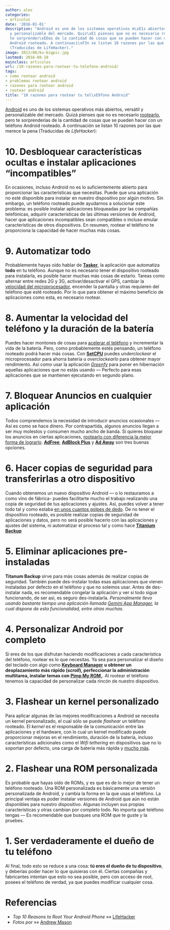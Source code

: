 ```yaml
---
author: alex
categories:
- articulos
date: '2016-01-01'
description: "Android es uno de los sistemas operativos m\xE1s abiertos, vers\xE1til
  y personalizable del mercado. Quiz\xE1 pienses que no es necesario rootearlo, pero
  te sorprender\xEDas de la cantidad de cosas que se pueden hacer con un tel\xE9fono
  Android rooteado. A continuaci\xF3n se listan 10 razones por las que merece la pena
  (Traducidas de LifeHacker)."
image: 2013/08/ku-bigpic.jpg
lastmod: 2016-08-10
mainclass: articulos
url: /10-razones-para-rootear-tu-telefono-android/
tags:
- como rootear android
- problemas rootear android
- razones para rootear android
- rootear android
title: "10 razones para rootear tu tel\xE9fono Android"
---
```


<figure>
   <amp-img on="tap:lightbox1" role="button" tabindex="0" layout="responsive" alt="10 razones para rootear tu teléfono Android" src="/img/2013/08/ku-bigpic.jpg" width="970px" height="546px"></amp-img>
</figure>

[Android][1] es uno de los sistemas operativos más abiertos, versátil y personalizable del mercado. Quizá pienses que no es necesario [rootearlo][2], pero te sorprenderías de la cantidad de cosas que se pueden hacer con un teléfono Android rooteado. A continuación se listan 10 razones por las que merece la pena (Traducidas de *LifeHacker*):

# 10. Desbloquear características ocultas e instalar aplicaciones “incompatibles”

<!--more--><!--ad-->

<figure>
   <amp-img on="tap:lightbox1" role="button" tabindex="0" layout="responsive" alt="10 razones para rootear tu teléfono Android" src="/img/2013/08/ku-xlarge.jpg" width="640px" height="360px"></amp-img>
</figure>

En ocasiones, incluso Android no es lo suficientemente abierto para proporcionar las características que necesitas. Puede que una aplicación no esté disponible para instalar en nuestro dispositivo por algún motivo. Sin embargo, un teléfono rooteado puede ayudarnos a solucionar este problema: es posible instalar aplicaciones bloqueadas por las compañías telefónicas, adquirir características de las últimas versiones de Android, hacer que aplicaciones incompatibles sean compatibles o incluso emular características de otros dispositivos. En resumen, rootear el teléfono te proporciona la capacidad de hacer muchas más cosas.

# 9. Automatizar todo

<figure>
   <amp-img on="tap:lightbox1" role="button" tabindex="0" layout="responsive" alt="10 razones para rootear tu teléfono Android" src="/img/2013/08/ku-xlarge1.jpg" width="640px" height="360px"></amp-img>
</figure>

Probablemente hayas oído hablar de **<a title="Unleash the Power of Android with These Automated Apps" href="http://lifehacker.com/5930652/unleash-the-power-of-android-with-these-automated-apps" target="_blank">Tasker</a>**, la aplicación que automatiza **todo** en tu teléfono. Aunque no es necesario tener el dispositivo rooteado para instalarla, es posible hacer muchas más cosas de estarlo. Tareas como alternar entre redes 2G y 3G, activar/desactivar el GPS, cambiar la [velocidad del microprocesador][3], encender la pantalla y otras requieren del teléfono que esté rooteado. Por lo que para obtener el máximo beneficio de aplicaciones como esta, es necesario rootear.

# 8. Aumentar la velocidad del teléfono y la duración de la batería

<figure>
   <amp-img on="tap:lightbox1" role="button" tabindex="0" layout="responsive" alt="Aumentar la velocidad del teléfono y de la batería" src="/img/2013/08/ku-xlarge.png" width="640px" height="384px"></amp-img>
</figure>

Puedes hacer montones de cosas para <a title=" speed up your phone" href="http://lifehacker.com/5897770/how-to-speed-up-clean-up-and-revive-your-android-phone" target="_blank">acelerar el teléfono</a> y incrementar la vida de la batería. Pero, como probablemente estés pensando, un teléfono rooteado podrá hacer más cosas. Con **<a href="https://play.google.com/store/apps/details?id=com.mhuang.overclocking&hl=es" target="_blank">SetCPU</a>** puedes *underclockear* el microprocesador para ahorra batería u *overclockearlo* para obtener mayor rendimiento. Así como usar la aplicación *<a href="https://play.google.com/store/apps/details?id=com.oasisfeng.greenify&hl=es" target="_blank">Greenfy</a>* para poner en hibernación aquellas aplicaciones que no estás usando &#8212; Perfecto para esas aplicaciones que se mantienen ejecutando en segundo plano.

# 7. Bloquear Anuncios en cualquier aplicación

<figure>
   <amp-img on="tap:lightbox1" role="button" tabindex="0" layout="responsive" alt="Bloquear Anuncios en cualquier aplicación" src="/img/2013/08/ku-xlarge2.jpg" width="640px" height="360px"></amp-img>
</figure>

Todos comprendemos la necesidad de introducir anuncios ocasionales &#8212; Así es como se hace dinero. Por contrapartida, algunos anuncios llegan a ser muy molestos y consumen mucho ancho de banda. Si quieres bloquear los anuncios en ciertas aplicaciones, <a title="How to Block Ads in Android Browsers and Apps" href="http://lifehacker.com/5851038/how-to-block-ads-in-android-browsers-and-apps" target="_blank">rootearlo con diferencia la mejor forma de lograrlo</a>. **<a title="Ad Free" href="http://adfree.bigtincan.com/" target="_blank">AdFree</a>**, **<a title="AdBlock Plus" href="https://adblockplus.org/en/android-about" target="_blank">AdBlock Plus</a>** y **<a title="Ad Away" href="https://code.google.com/p/ad-away/" target="_blank">Ad Away</a>** son tres buenas opciones.

# 6. Hacer copias de seguridad para transferirlas a otro dispositivo

<figure>
   <amp-img on="tap:lightbox1" role="button" tabindex="0" layout="responsive" alt="Hacer copias de seguridad para transferirlas a otro dispositivo" src="/img/2013/08/ku-xlarge3.jpg" width="640px" height="360px"></amp-img>
</figure>

Cuando obtenemos un nuevo dispositivo Android &#8212; o lo restauramos a como vino de fábrica- puedes facilitarte mucho el trabajo realizando una copia de seguridad de tus aplicaciones y ajustes. Así, puedes volver a tener todo tal y como estaba <a title="How to Upgrade to a New Android Phone and Take Everything with You" href="http://lifehacker.com/5843206/how-to-upgrade-to-a-new-android-phone-and-take-everything-with-you" target="_blank">en unos cuantos golpes de dedo</a>. De no tener el dispositivo rooteado, es posible realizar copias de seguridad de aplicaciones y datos, pero no será posible hacerlo con las aplicaciones y ajustes del sistema, ni automatizar el proceso tal y como hace **<a title="Titanium Backup" href="https://play.google.com/store/apps/details?id=com.keramidas.TitaniumBackup" target="_blank">Titanium Backup</a>**

# 5. Eliminar aplicaciones pre-instaladas

<figure>
   <amp-img on="tap:lightbox1" role="button" tabindex="0" layout="responsive" alt="Eliminar aplicaciones preinstaladas" src="/img/2013/08/ku-xlarge4.jpg" width="640px" height="360px"></amp-img>
</figure>

**Titanum Backup** sirve para más cosas además de realizar copias de seguridad. También puede des-instalar todas esas aplicaciones que vienen instaladas por defecto en el teléfono y que no solemos usar. Antes de des-instalar nada, es recomendable congelar la aplicación y ver si todo sigue funcionando, de ser así, es seguro des-instalarla. *Personalmente llevo usando bastante tiempo una aplicación llamada <a title="Gemini App Manager" href="https://play.google.com/store/apps/details?id=com.seasmind.android.gmappmgr" target="_blank">Gemini App Manager</a>, la cual dispone de esta funcionalidad, entre otras muchas.*

# 4. Personalizar Android por completo

<figure>
   <amp-img on="tap:lightbox1" role="button" tabindex="0" layout="responsive" alt="Personalizar Android por completo" src="/img/2013/08/ku-xlarge5.jpg" width="640px" height="360px"></amp-img>
</figure>

Si eres de los que disfrutan haciendo modificaciones a cada característica del teléfono, rootear es lo que necesitas. Ya sea para personalizar el diseño del teclado con algo como <a title="Keyboard Manager" href="http://lifehacker.com/5703147/keyboard-manager-automatically-sets-your-android-keyboard-based-on-screen-orientation" target="_blank"><strong>Keyboard Manager</strong></a> **u obtener un desplazamiento más rápido (*scroll*), perfeccionar la administración multitarea, instalar temas con <a title="Pimp My ROM" href="http://lifehacker.com/5949000/pimp-my-rom-tweaks-your-rooted-android-phone-in-every-way-imaginable" target="_blank">Pimp My ROM,</a>**. Al rootear el teléfono tenemos la capacidad de personalizar cada rincón de nuestro dispositivo.

# 3. Flashear un kernel personalizado

<figure>
   <amp-img on="tap:lightbox1" role="button" tabindex="0" layout="responsive" alt="Flashear un Kernel personalizado" src="/img/2013/08/ku-xlarge7.jpg" width="640px" height="360px"></amp-img>
</figure>

Para aplicar algunas de las mejores modificaciones a Android se necesita un kernel personalizado, el cual sólo se puede *flashear* un teléfono rooteado. El *kernel* es el responsable de la comunicación entre las aplicaciones y el hardware, con lo cual un kernel modificado puede proporcionar mejoras en el rendimiento, duración de la batería, incluso características adicionales como el *Wifi tethering* en dispositivos que no lo soportan por defecto, una carga de batería más rápida y <a href="http://lifehacker.com/5881842/how-to-get-better-battery-life-and-performance-on-your-android-phone-with-a-new-kernel" target="_blank">mucho más</a>.

# 2. Flashear una ROM personalizada

<figure>
   <amp-img on="tap:lightbox1" role="button" tabindex="0" layout="responsive" alt="Flashear una ROM personalizada" src="/img/2013/08/ku-xlarge11.jpg" width="640px" height="360px"></amp-img>
</figure>

Es probable que hayas oído de ROMs, y es que es de lo mejor de tener un teléfono rooteado. Una ROM personalizada es básicamente una versión personalizada de Android, y cambia la forma en la que usas el teléfono. La principal ventaja es poder instalar versiones de Android que aún no están disponibles para nuestro dispositivo. Algunas incluyen sus propias características y otras cambian por completo todo. No importa qué teléfono tengas &#8212; Es recomendable que busques una ROM que te guste y la pruebes.

# 1. Ser verdaderamente el dueño de tu teléfono

<figure>
   <amp-img on="tap:lightbox1" role="button" tabindex="0" layout="responsive" alt="Ser verdaderamente el dueño de tu teléfono" src="/img/2013/08/ku-xlarge8.jpg" width="640px" height="360px"></amp-img>
</figure>

Al final, todo esto se reduce a una cosa: **tú eres el dueño de tu dispositivo**, y deberías poder hacer lo que quisieras con él. Ciertas compañías y fabricantes intentan que esto no sea posible, pero con acceso de root, posees el teléfono de verdad, ya que puedes modificar cualquier cosa.

# Referencias

- *Top 10 Reasons to Root Your Android Phone* »» <a href="http://lifehacker.com/top-10-reasons-to-root-your-android-phone-1079161983" target="_blank">LifeHacker</a>
- *Fotos por* »» <a href="http://www.flickr.com/photos/a_mason/4255426890/" target="_blank">Andrew Mason</a>

 [1]: https://elbauldelprogramador.com/curso-programacion-android/ "Android"
 [2]: https://elbauldelprogramador.com/rootear-samsung-galaxy-s-gt-i9003/ "Rootear Samsung Galaxy S GT-I9003"
 [3]: https://elbauldelprogramador.com/tipos-de-gobernadores-en-las-cpus/ "Tipos de gobernadores en las CPUs"
